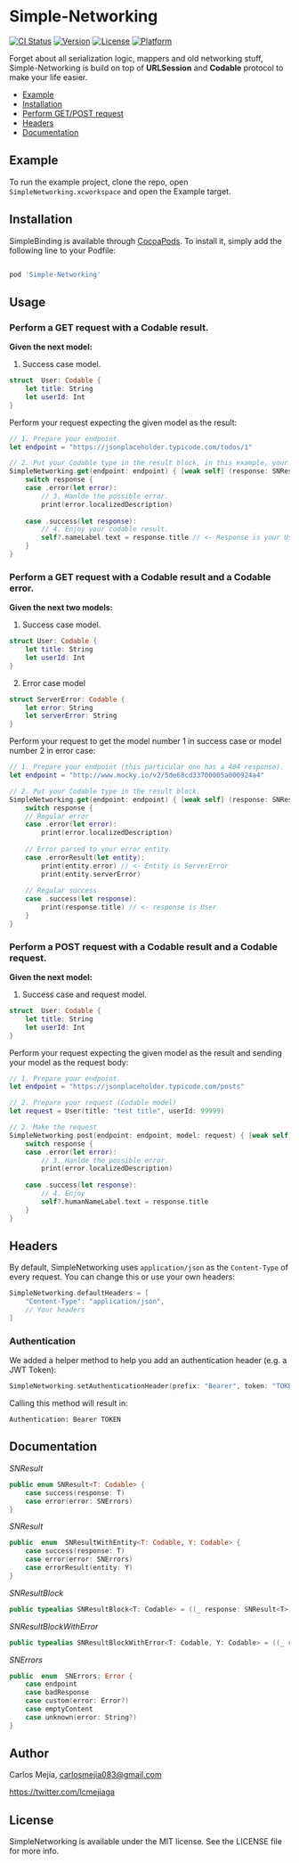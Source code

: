
# Simple-Networking

[![CI Status](https://travis-ci.org/mejiagarcia/simple-networking.svg?branch=master)](https://travis-ci.org/mejiagarcia/simple-networking)
[![Version](https://img.shields.io/cocoapods/v/SimpleBinding.svg?style=flat)](https://cocoapods.org/pods/SimpleNetworking)
[![License](https://img.shields.io/cocoapods/l/SimpleBinding.svg?style=flat)](https://cocoapods.org/pods/SimpleNetworking)
[![Platform](https://img.shields.io/cocoapods/p/SimpleBinding.svg?style=flat)](https://cocoapods.org/pods/SimpleNetworking)

Forget about all serialization logic, mappers and old networking stuff, Simple-Networking is build on top of **URLSession** and **Codable** protocol to make your life easier. 

-  [Example](#example)
-  [Installation](#installation)
-  [Perform GET/POST request](#usage)
-  [Headers](#headers)
-  [Documentation](#documentation)

## Example
To run the example project, clone the repo, open `SimpleNetworking.xcworkspace` and open the Example target.

## Installation
SimpleBinding is available through [CocoaPods](https://cocoapods.org). To install it, simply add the following line to your Podfile:

```ruby

pod 'Simple-Networking'

```

## Usage

### Perform a GET request with a Codable result.

**Given the next model:**

1. Success case model.
```swift
struct  User: Codable {
	let title: String
	let userId: Int
}
 ```

Perform your request expecting the given model as the result: 

```swift
// 1. Prepare your endpoint.
let endpoint = "https://jsonplaceholder.typicode.com/todos/1"

// 2. Put your Codable type in the result block, in this example, your type is the *User* model.
SimpleNetworking.get(endpoint: endpoint) { [weak self] (response: SNResult<User>) in
	switch response {
	case .error(let error):
		// 3. Hanlde the possible error.
		print(error.localizedDescription)
		
	case .success(let response):
		// 4. Enjoy your codable result.
		self?.nameLabel.text = response.title // <- Response is your User model.
	}
}
 ```
 
### Perform a GET request with a Codable result and a Codable error.

**Given the next two models:**

1. Success case model.
```swift
struct User: Codable {
	let title: String
	let userId: Int
}
 ```
 
2. Error case model
```swift
struct ServerError: Codable {
	let error: String
	let serverError: String
}
 ```

Perform your request to get the model number 1 in success case or model number 2 in error case:

```swift
// 1. Prepare your endpoint (this particular one has a 404 response).
let endpoint = "http://www.mocky.io/v2/5de68cd33700005a000924a4"

// 2. Put your Codable type in the result block.
SimpleNetworking.get(endpoint: endpoint) { [weak self] (response: SNResultWithEntity<User, ServerError>) in 
	switch response {
	// Regular error
	case .error(let error):
		print(error.localizedDescription)
		
	// Error parsed to your error entity
	case .errorResult(let entity):
		print(entity.error) // <- Entity is ServerError
		print(entity.serverError)
	
	// Regular success
	case .success(let response):
		print(response.title) // <- response is User
	}
}
 ```

### Perform a POST request with a Codable result and a Codable request.

**Given the next model:**

1. Success case and request model.
```swift
struct  User: Codable {
	let title: String
	let userId: Int
}
 ```

Perform your request expecting the given model as the result and sending your model as the request body: 

```swift
// 1. Prepare your endpoint.
let endpoint = "https://jsonplaceholder.typicode.com/posts"

// 2. Prepare your request (Codable model)
let request = User(title: "test title", userId: 99999)

// 2. Make the request
SimpleNetworking.post(endpoint: endpoint, model: request) { [weak self] (response: SNResult<User>) in
	switch response {
	case .error(let error):
		// 3. Hanlde the possible error.
		print(error.localizedDescription)
		
	case .success(let response):
		// 4. Enjoy
		self?.humanNameLabel.text = response.title
	}
}
 ```

## Headers
By default, SimpleNetworking uses `application/json` as the `Content-Type` of every request. You can change this or use your own headers:

```swift
SimpleNetworking.defaultHeaders = [
	"Content-Type": "application/json",
	// Your headers
]
```

### Authentication
We added a helper method to help you add an authentication header (e.g. a JWT Token):

```swift
SimpleNetworking.setAuthenticationHeader(prefix: "Bearer", token: "TOKEN")
```

Calling this method will result in:

```Authentication: Bearer TOKEN```

## Documentation
*SNResult*
```swift
public enum SNResult<T: Codable> {
	case success(response: T)
	case error(error: SNErrors)
}
```

*SNResult*
```swift
public  enum  SNResultWithEntity<T: Codable, Y: Codable> {
	case success(response: T)
	case error(error: SNErrors)
	case errorResult(entity: Y)
}
```

*SNResultBlock*
```swift 
public typealias SNResultBlock<T: Codable> = ((_ response: SNResult<T>) -> Void)?
```

*SNResultBlockWithError*
```swift 
public typealias SNResultBlockWithError<T: Codable, Y: Codable> = ((_ response: SNResultWithEntity<T, Y>) -> Void)?
```

*SNErrors*
```swift
public  enum  SNErrors: Error {
	case endpoint
	case badResponse
	case custom(error: Error?)
	case emptyContent
	case unknown(error: String?)
}
```

## Author
Carlos Mejía, carlosmejia083@gmail.com

https://twitter.com/lcmejiaga

## License
SimpleNetworking is available under the MIT license. See the LICENSE file for more info.
